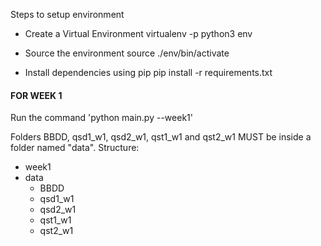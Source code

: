 Steps to setup environment

- Create a Virtual Environment
virtualenv -p python3 env

- Source the environment
source ./env/bin/activate

- Install dependencies using pip
pip install -r requirements.txt

<h4>FOR WEEK 1</h4>
Run the command 'python main.py --week1' 

Folders BBDD, qsd1_w1, qsd2_w1, qst1_w1 and qst2_w1 MUST be inside a folder named "data". Structure:

- week1
- data
    - BBDD
    - qsd1_w1
    - qsd2_w1
    - qst1_w1
    - qst2_w1
